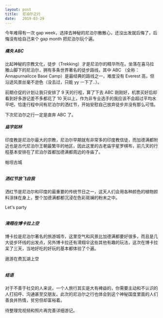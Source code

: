 ```yaml
---
layout: post
title:  尼泊尔之行
date:   2019-03-29
---
```


今年难得有一次 gap week，选择去神秘的尼泊尔散散心，还没出发就后悔了，后悔没有给自己来个 gap month 把尼泊尔玩个遍。



##### 痛失 ABC

比起神秘的宗教文化，徒步（Trekking）才是尼泊尔的精华所在。坐落在喜马拉雅山脚下的尼泊尔，拥有多条世界著名的徒步路线，其中 ABC  （全称：Annapurnailcce Base Camp）是最经典的路线之一，难度没有 Everest 高，但沿途风景丝毫不逊色（没去过，只能 yy 一下了..）。

前期仓促的计划让我只安排了 9 天的行程，算了下去 ABC 刚刚好，机票买好后却看到好多游记差不多都花了 10 天以上，作为非专业选手的我应该不会超过平均水平吧，恰逢行程中间有尼泊尔的洒红节，开始安慰自己放弃徒步并没有那么可惜。

下次尼泊尔之行一定是直奔 ABC 了。

##### 庙宇如林

印度教是尼泊尔最大的宗教，尼泊尔早期就有非常多的印度教信徒，而加德满都附近也是古代尼泊尔王朝最繁华的地区，因此这里的古老庙宇星罗棋布，前几天的行程基本安排在了尼泊尔首都加德满都周边的寺庙了。

帕坦古城

 <img src="{{ '/public/img/nepal_patan2.jpg' | prepend: site.baseurl }}" alt="">

##### 洒红节放飞自我

洒红节是尼泊尔和印度的最重要的传统节日之一，这天人们会用各种颜色的植物颜料涂抹在身上，整个加德满都都沉浸在色彩斑斓的粉末之中。

Let's party

<img src="{{ '/public/img/nepal_holi.jpg' | prepend: site.baseurl }}" alt="">

##### 滑翔在博卡拉上空

博卡拉是尼泊尔著名的旅游城市，这里空气和风景比加德满都要好很多，而且是几大徒步环线的出发点，另外博卡拉还有滑翔伞这些其他有趣的玩法，这次在博卡拉呆了三天，当地好吃的好玩的基本都体验了个遍。

遨游在费瓦湖上空

<img src="{{ '/public/img/paragliding' | prepend: site.baseurl }}" alt="">

##### 结语

对于不善于社交的人来说，一个人旅行其实是大有裨益的，你需要主动和不认识的人打招呼、沟通甚至交朋友。此次的尼泊尔之行也体会到这个神秘国度里面的人们善良并热情，贫穷但却富裕着。

待整理完视频和照片再完善详细游记。








